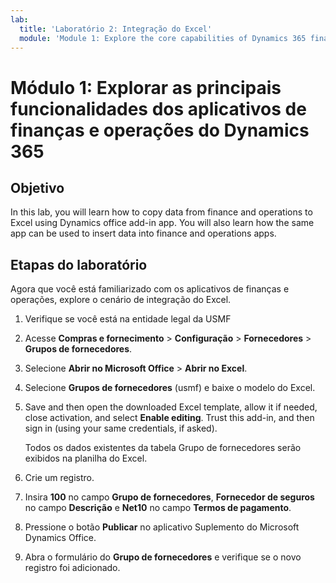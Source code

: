 ```yaml
---
lab:
  title: 'Laboratório 2: Integração do Excel'
  module: 'Module 1: Explore the core capabilities of Dynamics 365 finance and operations apps'
---
```


# <a name="module-1-explore-the-core-capabilities-of-dynamics-365-finance-and-operations-apps"></a>Módulo 1: Explorar as principais funcionalidades dos aplicativos de finanças e operações do Dynamics 365

## <a name="objective"></a>Objetivo

In this lab, you will learn how to copy data from finance and operations to Excel using Dynamics office add-in app. You will also learn how the same app can be used to insert data into finance and operations apps.

## <a name="lab-steps"></a>Etapas do laboratório

Agora que você está familiarizado com os aplicativos de finanças e operações, explore o cenário de integração do Excel.

1. Verifique se você está na entidade legal da USMF 

2. Acesse **Compras e fornecimento** > **Configuração** > **Fornecedores** > **Grupos de fornecedores**.

3. Selecione **Abrir no Microsoft Office** > **Abrir no Excel**.

4. Selecione **Grupos de fornecedores** (usmf) e baixe o modelo do Excel.

5. Save and then open the downloaded Excel template, allow it if needed, close activation, and select <bpt id="p1">**</bpt>Enable editing<ept id="p1">**</ept>. Trust this add-in, and then sign in (using your same credentials, if asked).

    Todos os dados existentes da tabela Grupo de fornecedores serão exibidos na planilha do Excel.

6.  Crie um registro.

7. Insira **100** no campo **Grupo de fornecedores**, **Fornecedor de seguros** no campo **Descrição** e **Net10** no campo **Termos de pagamento**.

8. Pressione o botão **Publicar** no aplicativo Suplemento do Microsoft Dynamics Office.

9. Abra o formulário do **Grupo de fornecedores** e verifique se o novo registro foi adicionado.

